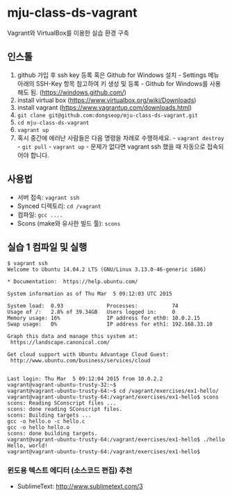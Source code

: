 # mju-class-ds-vagrant
Vagrant와 VirtualBox를 이용한 실습 환경 구축

## 인스톨

  1. github 가입 후 ssh key 등록 혹은 Github for Windows 설치
    - Settings 메뉴 아래의 SSH-Key 항목 참고하여 키 생성 및 등록
    - Github for Windows를 사용해도 됨. (https://windows.github.com/)
  2. install virtual box (https://www.virtualbox.org/wiki/Downloads)
  3. install vagrant (https://www.vagrantup.com/downloads.html)
  4. `git clone git@github.com:dongseop/mju-class-ds-vagrant.git`
  5. `cd mju-class-ds-vagrant`
  6. `vagrant up`
  7. 혹시 중간에 에러난 사람들은 다음 명령을 차례로 수행하세요.
    - `vagrant destroy`
    - `git pull`
    - `vagrant up`
    - 문제가 없다면 vagrant ssh 했을 때 자동으로 접속되어야 합니다.

## 사용법
  - 서버 접속: `vagrant ssh`
  - Synced 디렉토리: `cd /vagrant`
  - 컴파일: `gcc ....`
  - Scons (make와 유사한 빌드 툴): `scons`

## 실습 1 컴파일 및 실행
   ```
$ vagrant ssh
Welcome to Ubuntu 14.04.2 LTS (GNU/Linux 3.13.0-46-generic i686)

 * Documentation:  https://help.ubuntu.com/

  System information as of Thu Mar  5 09:12:03 UTC 2015

  System load:  0.93              Processes:           74
  Usage of /:   2.8% of 39.34GB   Users logged in:     0
  Memory usage: 16%               IP address for eth0: 10.0.2.15
  Swap usage:   0%                IP address for eth1: 192.168.33.10

  Graph this data and manage this system at:
    https://landscape.canonical.com/

  Get cloud support with Ubuntu Advantage Cloud Guest:
    http://www.ubuntu.com/business/services/cloud


Last login: Thu Mar  5 09:12:04 2015 from 10.0.2.2
vagrant@vagrant-ubuntu-trusty-32:~$
vagrant@vagrant-ubuntu-trusty-64:~$ cd /vagrant/exercises/ex1-hello/
vagrant@vagrant-ubuntu-trusty-64:/vagrant/exercises/ex1-hello$ scons
scons: Reading SConscript files ...
scons: done reading SConscript files.
scons: Building targets ...
gcc -o hello.o -c hello.c
gcc -o hello hello.o
scons: done building targets.
vagrant@vagrant-ubuntu-trusty-64:/vagrant/exercises/ex1-hello$ ./hello
Hello, world!
vagrant@vagrant-ubuntu-trusty-64:/vagrant/exercises/ex1-hello$
   ```
   
  
### 윈도용 텍스트 에디터 (소스코드 편집) 추천
  - SublimeText: http://www.sublimetext.com/3
  

